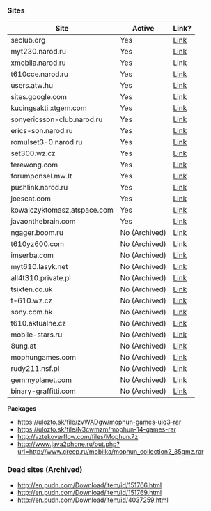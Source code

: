 ### Sites

| Site | Active | Link? |
| ----- | ------ | ----- |
| seclub.org | Yes | [Link](https://seclub.org/dn.php?d=4&r=2) |
| myt230.narod.ru | Yes | [Link](http://myt230.narod.ru/aboutmophun.html) |
| xmobila.narod.ru | Yes | [Link](http://www.xmobila.narod.ru/game.html) |
| t610cce.narod.ru | Yes | [Link](http://www.t610cce.narod.ru/games.html) |
| users.atw.hu | Yes | [Link](http://users.atw.hu/mobiltelefon5/game.htm) |
| sites.google.com | Yes | [Link](https://sites.google.com/site/trpsthakur/sony-games) |
| kucingsakti.xtgem.com | Yes | [Link](http://kucingsakti.xtgem.com/games/mophun+games) |
| sonyericsson-club.narod.ru | Yes | [Link](http://sonyericsson-club.narod.ru/gamemoph.html) |
| erics-son.narod.ru | Yes | [Link](http://www.erics-son.narod.ru/games.html) |
| romulset3-0.narod.ru | Yes | [Link](http://romulset3-0.narod.ru/Games12.html) |
| set300.wz.cz | Yes | [Link](http://www.set300.wz.cz/hry.html) |
| terewong.com | Yes | [Link](http://terewong.com/mytoys0ab12.htm#16) |
| forumponsel.mw.It | Yes | [Link](http://forumponsel.mw.lt/mophun) |
| pushlink.narod.ru | Yes | [Link](http://www.pushlink.narod.ru/Games/a.htm) |
| joescat.com | Yes | [Link](http://www.joescat.com/mobile/shiparcade.html) |
| kowalczyktomasz.atspace.com | Yes | [Link](http://kowalczyktomasz.atspace.com/old_games.html) |
| javaonthebrain.com | Yes | [Link](http://www.javaonthebrain.com/java/graviton/about.html) |
| ngager.boom.ru | No (Archived) | [Link](https://web.archive.org/web/20090213111940/http://ngager.boom.ru/mophun.htm) |
| t610yz600.com | No (Archived) | [Link](https://web.archive.org/web/20040722073758/http://www.t610yz600.com/java.php) |
| imserba.com | No (Archived) | [Link](https://web.archive.org/web/20050402053327/http://www.imserba.com/free-mophun-games.html) |
| myt610.lasyk.net | No (Archived) | [Link](https://web.archive.org/web/20061205075355/http://www.myt610.lasyk.net/T610/Games/) |
| all4t310.private.pl | No (Archived) | [Link](https://web.archive.org/web/20061011225449/http://www.all4t310.private.pl/gry/caloscgry.htm) |
| tsixten.co.uk | No (Archived) | [Link](https://web.archive.org/web/20091002215929/http://www.tsixten.co.uk/games/index.htm) |
| t-610.wz.cz | No (Archived) | [Link](https://web.archive.org/web/20071008201554/http://t-610.wz.cz/body6.html) |
| sony.com.hk | No (Archived) | [Link](https://web.archive.org/web/20040422185226/http://www.sony.com.hk/mobile_planet/eng/download_game.html) |
| t610.aktualne.cz | No (Archived) | [Link](https://web.archive.org/web/20050129223951/http://t610.aktualne.cz/) |
| mobile-stars.ru | No (Archived) | [Link](https://web.archive.org/web/20071022043458/http://www.mobile-stars.ru/download/sony/mophun/) |
| 8ung.at | No (Archived) | [Link](https://web.archive.org/web/20050407190910/http://www.8ung.at/is4u/) |
| mophungames.com | No (Archived) | [Link](https://web.archive.org/web/20030423103452/http://www.mophungames.com/) |
| rudy211.nsf.pl | No (Archived) | [Link](https://web.archive.org/web/20050307183435/http://www.rudy211.nsf.pl/gry.htm) |
| gemmyplanet.com | No (Archived) | [Link](https://web.archive.org/web/20080220111146/http://www.gemmyplanet.com/BrowseGame.jsp?gametype=All&phonemodel=2) |
| binary-graffitti.com | No (Archived) | [Link](https://web.archive.org/web/20030811132853/http://www.binary-graffitti.com:80/Demos/) |

<b>Packages</b>

* https://ulozto.sk/file/zvWADgw/mophun-games-uiq3-rar
* https://ulozto.sk/file/N3cwmzm/mophun-14-games-rar
* http://vztekoverflow.com/files/Mophun.7z
* http://www.java2phone.ru/out.php?url=http://www.creep.ru/mobilka/mophun_collection2_35gmz.rar

### Dead sites (Archived)

* http://en.pudn.com/Download/item/id/151766.html
* http://en.pudn.com/Download/item/id/151769.html
* http://en.pudn.com/Download/item/id/4037259.html
